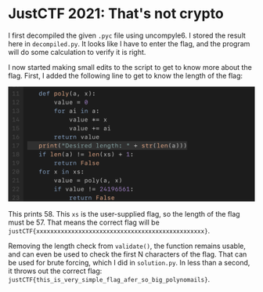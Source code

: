 # JustCTF 2021: That's not crypto

I first decompiled the given `.pyc` file using uncompyle6. I stored the result here in `decompiled.py`. It looks like I have to enter the flag, and the program will do some calculation to verify it is right.

I now started making small edits to the script to get to know more about the flag. First, I added the following line to get to know the length of the flag:

![](screenshot1.png)

This prints 58. This `xs` is the user-supplied flag, so the length of the flag must be 57. That means the correct flag will be `justCTF{xxxxxxxxxxxxxxxxxxxxxxxxxxxxxxxxxxxxxxxxxxxxxxxx}`.

Removing the length check from `validate()`, the function remains usable, and can even be used to check the first N characters of the flag. That can be used for brute forcing, which I did in `solution.py`. In less than a second, it throws out the correct flag: `justCTF{this_is_very_simple_flag_afer_so_big_polynomails}`.

